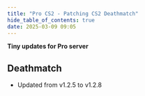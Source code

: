 ```yaml
---
title: "Pro CS2 - Patching CS2 Deathmatch"
hide_table_of_contents: true
date: 2025-03-09 09:05
---
```


**Tiny updates for Pro server**<br/>

## Deathmatch
- Updated from v1.2.5 to v1.2.8
